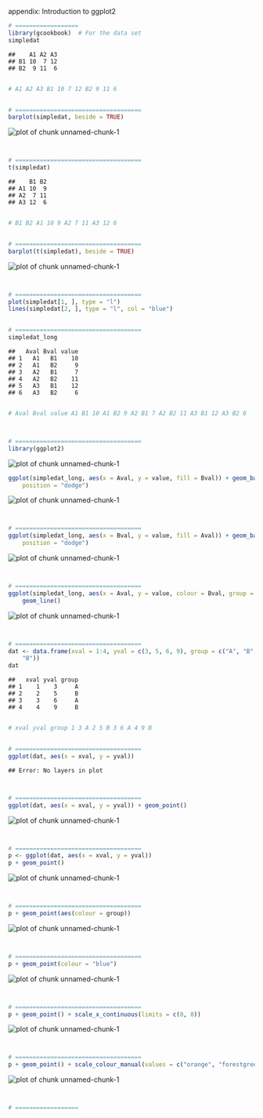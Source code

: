 appendix: Introduction to ggplot2

```r
# ==================
library(gcookbook)  # For the data set
simpledat
```

```
##    A1 A2 A3
## B1 10  7 12
## B2  9 11  6
```

```r

# A1 A2 A3 B1 10 7 12 B2 9 11 6


# ====================================
barplot(simpledat, beside = TRUE)
```

![plot of chunk unnamed-chunk-1](figure/unnamed-chunk-11.png) 

```r


# ====================================
t(simpledat)
```

```
##    B1 B2
## A1 10  9
## A2  7 11
## A3 12  6
```

```r

# B1 B2 A1 10 9 A2 7 11 A3 12 6


# ====================================
barplot(t(simpledat), beside = TRUE)
```

![plot of chunk unnamed-chunk-1](figure/unnamed-chunk-12.png) 

```r


# ====================================
plot(simpledat[1, ], type = "l")
lines(simpledat[2, ], type = "l", col = "blue")


# ====================================
simpledat_long
```

```
##   Aval Bval value
## 1   A1   B1    10
## 2   A1   B2     9
## 3   A2   B1     7
## 4   A2   B2    11
## 5   A3   B1    12
## 6   A3   B2     6
```

```r

# Aval Bval value A1 B1 10 A1 B2 9 A2 B1 7 A2 B2 11 A3 B1 12 A3 B2 6



# ====================================
library(ggplot2)
```

![plot of chunk unnamed-chunk-1](figure/unnamed-chunk-13.png) 

```r
ggplot(simpledat_long, aes(x = Aval, y = value, fill = Bval)) + geom_bar(stat = "identity", 
    position = "dodge")
```

![plot of chunk unnamed-chunk-1](figure/unnamed-chunk-14.png) 

```r


# ====================================
ggplot(simpledat_long, aes(x = Bval, y = value, fill = Aval)) + geom_bar(stat = "identity", 
    position = "dodge")
```

![plot of chunk unnamed-chunk-1](figure/unnamed-chunk-15.png) 

```r


# ====================================
ggplot(simpledat_long, aes(x = Aval, y = value, colour = Bval, group = Bval)) + 
    geom_line()
```

![plot of chunk unnamed-chunk-1](figure/unnamed-chunk-16.png) 

```r


# ====================================
dat <- data.frame(xval = 1:4, yval = c(3, 5, 6, 9), group = c("A", "B", "A", 
    "B"))
dat
```

```
##   xval yval group
## 1    1    3     A
## 2    2    5     B
## 3    3    6     A
## 4    4    9     B
```

```r

# xval yval group 1 3 A 2 5 B 3 6 A 4 9 B


# ====================================
ggplot(dat, aes(x = xval, y = yval))
```

```
## Error: No layers in plot
```

```r


# ====================================
ggplot(dat, aes(x = xval, y = yval)) + geom_point()
```

![plot of chunk unnamed-chunk-1](figure/unnamed-chunk-17.png) 

```r


# ====================================
p <- ggplot(dat, aes(x = xval, y = yval))
p + geom_point()
```

![plot of chunk unnamed-chunk-1](figure/unnamed-chunk-18.png) 

```r


# ====================================
p + geom_point(aes(colour = group))
```

![plot of chunk unnamed-chunk-1](figure/unnamed-chunk-19.png) 

```r


# ====================================
p + geom_point(colour = "blue")
```

![plot of chunk unnamed-chunk-1](figure/unnamed-chunk-110.png) 

```r


# ====================================
p + geom_point() + scale_x_continuous(limits = c(0, 8))
```

![plot of chunk unnamed-chunk-1](figure/unnamed-chunk-111.png) 

```r


# ====================================
p + geom_point() + scale_colour_manual(values = c("orange", "forestgreen"))
```

![plot of chunk unnamed-chunk-1](figure/unnamed-chunk-112.png) 

```r


# ==================
```
